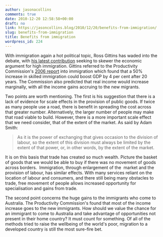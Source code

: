 ```yaml
---
author: jasonacollins
comments: true
date: 2010-12-20 12:58:58+00:00
draft: no
link: https://jasoncollins.blog/2010/12/20/benefits-from-immigration/
slug: benefits-from-immigration
title: Benefits from immigration
wordpress_id: 224
---
```


With immigration again a hot political topic, Ross Gittins has waded into the debate, with [his latest contribution](http://www.smh.com.au/business/beware-gurus-selling-high-migration-20101219-19201.html) seeking to skewer the economic argument for high immigration. Gittins referred to the Productivity Commission's [2006 report](http://www.pc.gov.au/projects/study/migrationandpopulation/docs/finalreport) into immigration which found that a 50% increase in skilled immigration could boost GDP by 4 per cent after 20 years. The Commission also predicted that real income would increase marginally, with all the income gains accruing to the new migrants.

Two points are worth mentioning. The first is his suggestion that there is a lack of evidence for scale effects in the provision of public goods. If twice as many people use a road, there is benefit in spreading the cost across that greater number. Alternatively, the larger number of people may make that road viable to build. However, there is a more important scale effect that we need consider, that of the extent of the market. As said by Adam Smith:


<blockquote>As it is the power of exchanging that gives occasion to the division of labour, so the extent of this division must always be limited by the extent of that power, or, in other words, by the extent of the market.</blockquote>


It is on this basis that trade has created so much wealth. Picture the basket of goods that we would be able to buy if there was no movement of goods across borders.  Immigration, through enlargement of the  market and the provision of labour, has similar effects. With many services reliant on the location of labour and consumers, and there still being many obstacles to trade, free movement of people allows increased opportunity for specialisation and gains from trade.

The second point concerns the huge gains to the immigrants who come to Australia. The Productivity Commission's found that most of the income increase goes to the new immigrants. How should we value the chance for an immigrant to come to Australia and take advantage of opportunities not present in their home country? It must count for something. Of all of the methods tried to raise the wellbeing of the world's poor, migration to a developed country is still the most sure-fire bet.
